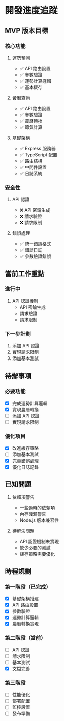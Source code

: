 # 開發進度追蹤

## MVP 版本目標

### 核心功能
1. 運勢預測
   - ✅ API 路由設置
   - ✅ 參數驗證
   - ✅ 運勢計算邏輯
   - ✅ 基本緩存

2. 黃曆查詢
   - ✅ API 路由設置
   - ✅ 參數驗證
   - ✅ 農曆轉換
   - ✅ 節氣計算

3. 基礎架構
   - ✅ Express 服務器
   - ✅ TypeScript 配置
   - ✅ 路由結構
   - ✅ 中間件設置
   - ✅ 日誌系統

### 安全性
1. API 認證
   - ❌ API 密鑰生成
   - ❌ 請求驗證
   - ❌ 請求限制

2. 錯誤處理
   - ✅ 統一錯誤格式
   - ✅ 錯誤日誌
   - ✅ 參數驗證錯誤

## 當前工作重點

### 進行中
1. API 認證機制
   - API 密鑰生成
   - 請求驗證
   - 請求限制

### 下一步計劃
1. 添加 API 認證
2. 實現請求限制
3. 添加基本測試

## 待辦事項

### 必要功能
- [x] 完成運勢計算邏輯
- [x] 實現農曆轉換
- [ ] 添加 API 認證
- [ ] 實現請求限制

### 優化項目
- [x] 改進緩存策略
- [ ] 添加基本測試
- [x] 完善錯誤處理
- [x] 優化日誌記錄

## 已知問題
1. 依賴項警告
   - 一些過時的依賴項
   - 內存洩漏警告
   - Node.js 版本兼容性

2. 待解決問題
   - API 認證機制未實現
   - 缺少必要的測試
   - 緩存策略需要優化

## 時程規劃

### 第一階段（已完成）
- [x] 基礎架構搭建
- [x] API 路由設置
- [x] 參數驗證
- [x] 運勢計算邏輯
- [x] 農曆轉換實現

### 第二階段（當前）
- [ ] API 認證
- [ ] 請求限制
- [ ] 基本測試
- [x] 文檔完善

### 第三階段
- [ ] 性能優化
- [ ] 部署配置
- [ ] 監控設置
- [ ] 發布準備 